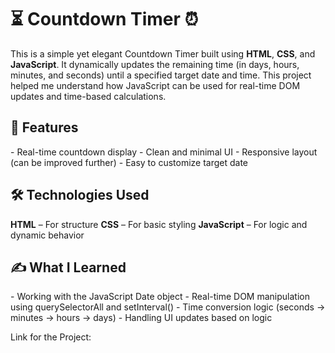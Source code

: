<h1>⏳ Countdown Timer ⏰</h1>

This is a simple yet elegant Countdown Timer built using **HTML**, **CSS**, and **JavaScript**. It dynamically updates the remaining time (in days, hours, minutes, and seconds) until a specified target date and time. This project helped me understand how JavaScript can be used for real-time DOM updates and time-based calculations.

<h2> 📌 Features</h2>
- Real-time countdown display
- Clean and minimal UI
- Responsive layout (can be improved further)
- Easy to customize target date

<h2>🛠 Technologies Used</h2>
<b>HTML</b> – For structure
<b>CSS</b> – For basic styling
<b>JavaScript</b> – For logic and dynamic behavior

<h2>✍️ What I Learned</h2>
- Working with the JavaScript Date object
- Real-time DOM manipulation using querySelectorAll and setInterval()
- Time conversion logic (seconds → minutes → hours → days)
- Handling UI updates based on logic

Link for the Project: 
